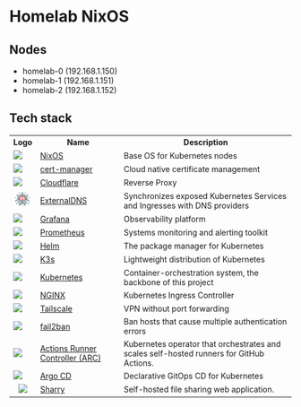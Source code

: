 # Homelab NixOS

## Nodes

- homelab-0 (192.168.1.150)
- homelab-1 (192.168.1.151)
- homelab-2 (192.168.1.152)

## Tech stack

<table>
    <tr>
        <th>Logo</th>
        <th>Name</th>
        <th>Description</th>
    </tr>
    <tr>
        <td><img width="32" src="https://nixos.wiki/images/thumb/2/20/Home-nixos-logo.png/414px-Home-nixos-logo.png"></td>
        <td><a href="https://nixos.org">NixOS</a></td>
        <td>Base OS for Kubernetes nodes</td>
    </tr>
    <tr>
        <td><img width="32" src="https://github.com/jetstack/cert-manager/raw/master/logo/logo.png"></td>
        <td><a href="https://cert-manager.io">cert-manager</a></td>
        <td>Cloud native certificate management</td>
    </tr>
    <tr>
        <td><img width="32" src="https://avatars.githubusercontent.com/u/314135?s=200&v=4"></td>
        <td><a href="https://www.cloudflare.com">Cloudflare</a></td>
        <td>Reverse Proxy</td>
    </tr>
    <tr>
        <td><img width="32" src="https://github.com/kubernetes-sigs/external-dns/raw/master/docs/img/external-dns.png"></td>
        <td><a href="https://github.com/kubernetes-sigs/external-dns">ExternalDNS</a></td>
        <td>Synchronizes exposed Kubernetes Services and Ingresses with DNS providers</td>
    </tr>
    <tr>
        <td><img width="32" src="https://grafana.com/static/img/menu/grafana2.svg"></td>
        <td><a href="https://grafana.com">Grafana</a></td>
        <td>Observability platform</td>
    </tr>
    <tr>
        <td><img width="32" src="https://avatars.githubusercontent.com/u/3380462"></td>
        <td><a href="https://prometheus.io">Prometheus</a></td>
        <td>Systems monitoring and alerting toolkit</td>
    </tr>
    <tr>
        <td><img width="32" src="https://helm.sh/img/helm.svg"></td>
        <td><a href="https://helm.sh">Helm</a></td>
        <td>The package manager for Kubernetes</td>
    </tr>
    <tr>
        <td><img width="32" src="https://avatars.githubusercontent.com/u/49319725"></td>
        <td><a href="https://k3s.io">K3s</a></td>
        <td>Lightweight distribution of Kubernetes</td>
    </tr>
    <tr>
        <td><img width="32" src="https://avatars.githubusercontent.com/u/13629408"></td>
        <td><a href="https://kubernetes.io">Kubernetes</a></td>
        <td>Container-orchestration system, the backbone of this project</td>
    </tr>
    <tr>
        <td><img width="32" src="https://avatars.githubusercontent.com/u/1412239?s=200&v=4"></td>
        <td><a href="https://www.nginx.com">NGINX</a></td>
        <td>Kubernetes Ingress Controller</td>
    </tr>
    <tr>
        <td><img width="32" src="https://avatars.githubusercontent.com/u/48932923?s=200&v=4"></td>
        <td><a href="https://tailscale.com">Tailscale</a></td>
        <td>VPN without port forwarding</td>
    </tr>
    <tr>
    <td><img width="32" src="https://avatars.githubusercontent.com/u/1087378?s=48&v=4"></td>
        <td><a href="http://www.fail2ban.org/">fail2ban</a></td>
        <td>Ban hosts that cause multiple authentication errors</td>
    </tr>
     <td><img width="32" src="https://avatars0.githubusercontent.com/u/44036562?s=100&v=4"></td>
        <td><a href="https://github.com/actions/actions-runner-controller">Actions Runner Controller (ARC)</a></td>
        <td>Kubernetes operator that orchestrates and scales self-hosted runners for GitHub Actions.</td>
    </tr>
     <td><img width="32" src="https://avatars.githubusercontent.com/u/30269780?s=100&v=4"></td>
        <td><a href="https://github.com/argoproj/argo-cd">Argo CD</a></td>
        <td>Declarative GitOps CD for Kubernetes</td>
    </tr>
     <td style="text-align: center;"><img height="32" src="https://eikek.github.io/sharry/img/light-navbar-brand.svg"></td>
        <td><a href="https://github.com/eikek/sharry">Sharry</a></td>
        <td>Self-hosted file sharing web application.</td>
    </tr>
</table>
